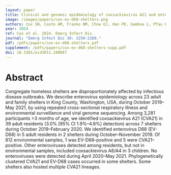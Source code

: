 ```yaml
---
layout: paper
title: Clinical and genomic epidemiology of coxsackievirus A21 and enterovirus D68 in homeless shelters, King County, Washington, USA, 2019–2021
image: /images/papers/cox-ev-d68-shelters.png
authors: Cox SN, Casto AM, Franko NM, Chow EJ, Han PD, Gamboa L, Pfau B, Xie H, Kong K, Sereewit J, Rolfes MA, Mosites E, Uyeki TM, Greninger AL, Carone M, Shim MM, Bedford T, Shendure J, Boeckh M, Englund JA, Starita LM, Roychoudhury P, Chu HY.
year: 2024
ref: Cox et al. 2024. Emerg Infect Dis.
journal: "Emerg Infect Dis 30: 2250-2260."
pdf: /pdfs/papers/cox-ev-d68-shelters.pdf
supplement: /pdfs/papers/cox-ev-d68-shelters-supp.pdf
doi: 10.3201/eid3011.240687
---
```


# Abstract

Congregate homeless shelters are disproportionately affected by infectious disease outbreaks. We describe enterovirus epidemiology across 23 adult and family shelters in King County, Washington, USA, during October 2019–May 2021, by using repeated cross-sectional respiratory illness and environmental surveillance and viral genome sequencing. Among 3,281 participants >3 months of age, we identified coxsackievirus A21 (CVA21) in 39 adult residents (3.0% [95% CI 1.9%–4.8%] detection) across 7 shelters during October 2019–February 2020. We identified enterovirus D68 (EV-D68) in 5 adult residents in 2 shelters during October–November 2019. Of 812 environmental samples, 1 was EV-D68–positive and 5 were CVA21–positive. Other enteroviruses detected among residents, but not in environmental samples, included coxsackievirus A6/A4 in 3 children. No enteroviruses were detected during April 2020–May 2021. Phylogenetically clustered CVA21 and EV-D68 cases occurred in some shelters. Some shelters also hosted multiple CVA21 lineages.
